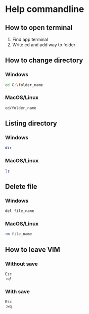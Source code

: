 # Help commandline

## How to open terminal
1. Find app terminal
2. Write cd and add way to folder

## How to change directory

### Windows
```sh
cd C:\folder_name
```
### MacOS/Linux
```sh
cd/folder_name
```

## Listing directory
### Windows
```sh
dir
```
### MacOS/Linux
```sh
ls
```

## Delete file
### Windows
```sh
del file_name
```
### MacOS/Linux
```sh
rm file_name
```

 ## How to leave VIM
 ### Without save
```sh
Esc
:q!
```
### With save
```sh
Esc
:wq